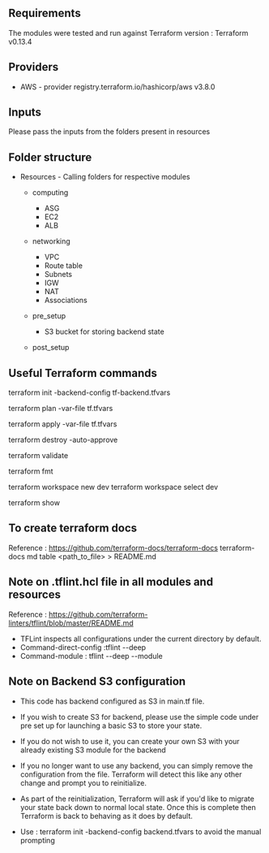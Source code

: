 ## Requirements

The modules were tested and run against Terraform version : Terraform v0.13.4

## Providers

* AWS  - provider registry.terraform.io/hashicorp/aws v3.8.0

## Inputs

Please pass the inputs from the folders present in resources

## Folder structure

* Resources - Calling folders for respective modules
    * computing
        * ASG
        * EC2
        * ALB

    * networking
        * VPC
        * Route table
        * Subnets
        * IGW
        * NAT
        * Associations

    * pre_setup
        * S3 bucket for storing backend state

    * post_setup




## Useful Terraform commands
terraform init -backend-config tf-backend.tfvars

terraform plan -var-file tf.tfvars

terraform apply -var-file tf.tfvars

terraform destroy -auto-approve

terraform validate

terraform fmt

terraform workspace new dev
terraform workspace select dev

terraform show

## To create terraform docs
Reference : https://github.com/terraform-docs/terraform-docs
terraform-docs md table <path_to_file> > README.md

## Note on .tflint.hcl file in all modules and resources
Reference :  https://github.com/terraform-linters/tflint/blob/master/README.md

* TFLint inspects all configurations under the current directory by default. 
* Command-direct-config :tflint --deep
* Command-module : tflint --deep --module

## Note on Backend S3 configuration ##
* This code has backend configured as S3  in main.tf file. 

* If you wish to create S3 for backend, please use the simple code under pre set up for launching a basic S3 to store your state. 

* If you do not wish to use it, you can create your own S3 with your already existing S3 module for the backend

* If you no longer want to use any backend, you can simply remove the configuration from the file. Terraform will detect this like any other change and prompt you to reinitialize.

* As part of the reinitialization, Terraform will ask if you'd like to migrate your state back down to normal local state. Once this is complete then Terraform is back to behaving as it does by default.

* Use : terraform init -backend-config backend.tfvars to avoid the manual prompting
